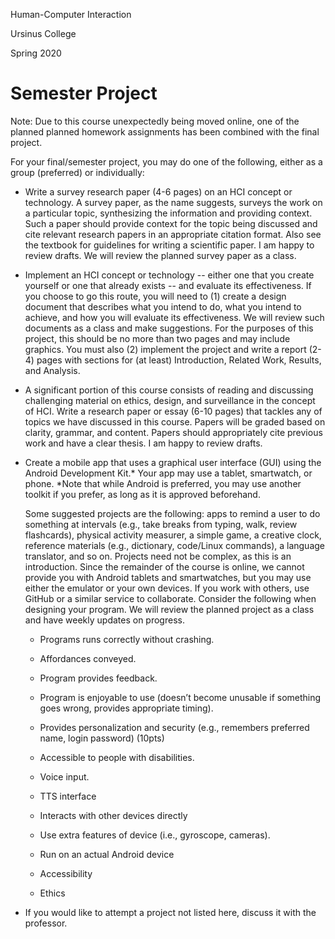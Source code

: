 Human-Computer Interaction

Ursinus College

Spring 2020



# Semester Project

Note: Due to this course unexpectedly being moved online, one of the planned planned homework assignments has been combined with the final project. 



For your final/semester project, you may do one of the following, either as a group (preferred) or individually:

* Write a survey research paper (4-6 pages) on an HCI concept or technology.  A survey paper, as the name suggests, surveys the work on a particular topic, synthesizing the information and providing context. Such a paper should provide context for the topic being discussed and cite relevant research papers in an appropriate citation format.  Also see the textbook for guidelines for writing a scientific paper.  I am happy to review drafts. We will review the planned survey paper as a class.

* Implement an HCI concept or technology -- either one that you create yourself or one that already exists -- and evaluate its effectiveness. If you choose to go this route, you will need to (1) create a design document that describes what you intend to do, what you intend to achieve, and how you will evaluate its effectiveness. We will review such documents as a class and make suggestions. For the purposes of this project, this should be no more than two pages and may include graphics.  You must also (2) implement the project and write a report (2-4) pages with sections for (at least) Introduction, Related Work, Results, and Analysis.

* A significant portion of this course consists of reading and discussing challenging material on ethics, design, and surveillance in the concept of HCI.  Write a research paper or essay (6-10 pages) that tackles any of topics we have discussed in this course.  Papers will be graded based on clarity, grammar, and content.  Papers should appropriately cite previous work and have a clear thesis.  I am happy to review drafts.

* Create a mobile app that uses a graphical user interface (GUI) using the Android Development Kit.* Your app may use a tablet, smartwatch, or phone.  *Note that while Android is preferred, you may use another toolkit if you prefer, as long as it is approved beforehand.

  Some suggested projects are the following: apps to remind a user to do something at intervals (e.g., take breaks from typing, walk, review flashcards), physical activity measurer, a simple game, a creative clock, reference materials (e.g., dictionary, code/Linux commands), a language translator, and so on. Projects need not be complex, as this is an introduction.  Since the remainder of the course is online, we cannot provide you with Android tablets and smartwatches, but you may use either the emulator or your own devices.  If you work with others, use GitHub or a similar service to collaborate. 
  Consider the following when designing your program.  We will review the planned project as a class and have weekly updates on progress.

  - Programs runs correctly without crashing. 

  - Affordances conveyed. 

  - Program provides feedback. 

  - Program is enjoyable to use (doesn’t become unusable if something goes wrong, provides appropriate timing). 

  - Provides personalization and security (e.g., remembers preferred name, login password) (10pts)

  - Accessible to people with disabilities. 

  - Voice input. 

  - TTS interface 

  - Interacts with other devices directly 

  - Use extra features of device (i.e., gyroscope, cameras). 

  - Run on an actual Android device 
  - Accessibility
  - Ethics

* If you would like to attempt a project not listed here, discuss it with the professor.
